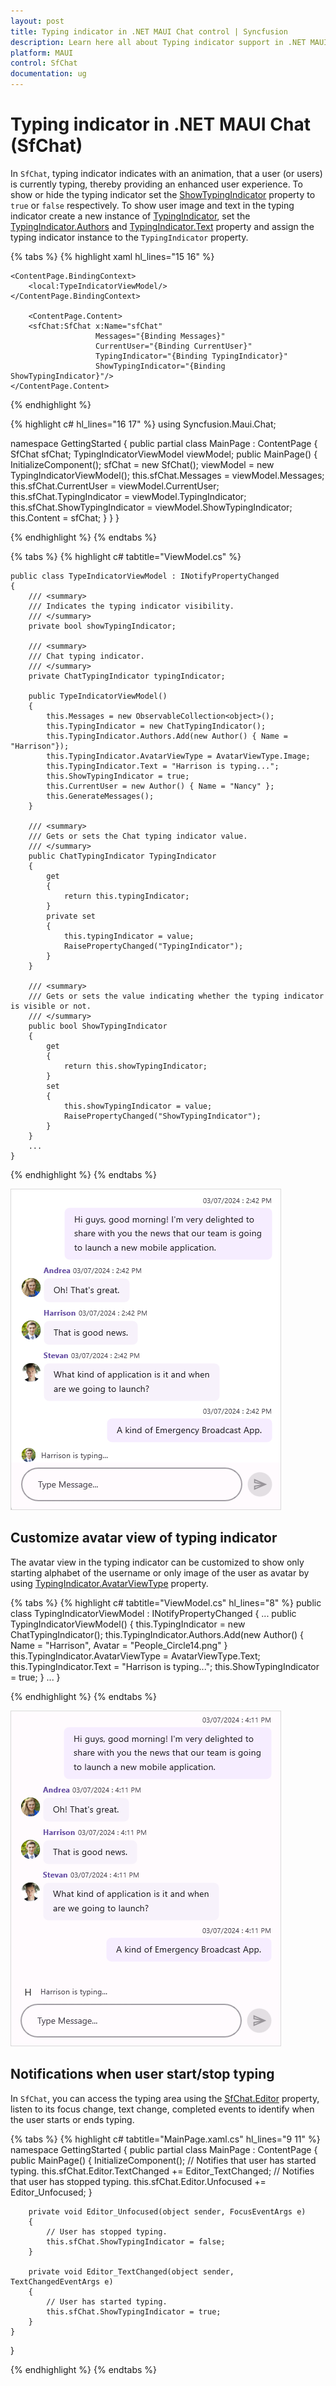 ```yaml
---
layout: post
title: Typing indicator in .NET MAUI Chat control | Syncfusion
description: Learn here all about Typing indicator support in .NET MAUI Chat (SfChat) control, its elements, and more.
platform: MAUI
control: SfChat
documentation: ug
---
```


# Typing indicator in .NET MAUI Chat (SfChat)

In `SfChat`, typing indicator indicates with an animation, that a user (or users) is currently typing, thereby providing an enhanced user experience. To show or hide the typing indicator set the [ShowTypingIndicator](https://help.syncfusion.com/cr/maui/Syncfusion.Maui.Chat.SfChat.html#Syncfusion_Maui_Chat_SfChat_ShowTypingIndicator) property to `true` or `false` respectively. To show user image and text in the typing indicator create a new instance of [TypingIndicator](https://help.syncfusion.com/cr/maui/Syncfusion.Maui.Chat.SfChat.html#Syncfusion_Maui_Chat_SfChat_TypingIndicator), set the [TypingIndicator.Authors](https://help.syncfusion.com/cr/maui/Syncfusion.Maui.Chat.ChatTypingIndicator.html#Syncfusion_Maui_Chat_ChatTypingIndicator_Authors) and [TypingIndicator.Text](https://help.syncfusion.com/cr/maui/Syncfusion.Maui.Chat.ChatTypingIndicator.html#Syncfusion_Maui_Chat_ChatTypingIndicator_Text) property and assign the typing indicator instance to the `TypingIndicator` property.

{% tabs %}
{% highlight xaml hl_lines="15 16" %}
<ContentPage xmlns="http://schemas.microsoft.com/dotnet/2021/maui"
             xmlns:x="http://schemas.microsoft.com/winfx/2009/xaml"
             xmlns:sfChat="clr-namespace:Syncfusion.Maui.Chat;assembly=Syncfusion.Maui.Chat"
             xmlns:local="clr-namespace:TypingIndicator"
             x:Class="TypingIndicator.MainPage">
    
    <ContentPage.BindingContext>
        <local:TypeIndicatorViewModel/>
    </ContentPage.BindingContext>
    
        <ContentPage.Content>
        <sfChat:SfChat x:Name="sfChat"
                       Messages="{Binding Messages}"
                       CurrentUser="{Binding CurrentUser}"
                       TypingIndicator="{Binding TypingIndicator}"
                       ShowTypingIndicator="{Binding ShowTypingIndicator}"/>
    </ContentPage.Content>
</ContentPage>

{% endhighlight %}

{% highlight c# hl_lines="16 17" %}
using Syncfusion.Maui.Chat;

namespace GettingStarted
{
    public partial class MainPage : ContentPage
    {
        SfChat sfChat;
        TypingIndicatorViewModel viewModel;
        public MainPage()
        {
            InitializeComponent();
            sfChat = new SfChat();
            viewModel = new TypingIndicatorViewModel();
            this.sfChat.Messages = viewModel.Messages;
            this.sfChat.CurrentUser = viewModel.CurrentUser;
            this.sfChat.TypingIndicator = viewModel.TypingIndicator;
            this.sfChat.ShowTypingIndicator = viewModel.ShowTypingIndicator;
            this.Content = sfChat;
         }
     }
 }

{% endhighlight %}
{% endtabs %}

{% tabs %}
{% highlight c# tabtitle="ViewModel.cs" %}

    public class TypeIndicatorViewModel : INotifyPropertyChanged
    {
        /// <summary>
        /// Indicates the typing indicator visibility. 
        /// </summary>
        private bool showTypingIndicator;

        /// <summary>
        /// Chat typing indicator.
        /// </summary>
        private ChatTypingIndicator typingIndicator;

        public TypeIndicatorViewModel()
        {
            this.Messages = new ObservableCollection<object>();
            this.TypingIndicator = new ChatTypingIndicator();
            this.TypingIndicator.Authors.Add(new Author() { Name = "Harrison"});
            this.TypingIndicator.AvatarViewType = AvatarViewType.Image;
            this.TypingIndicator.Text = "Harrison is typing...";
            this.ShowTypingIndicator = true;
            this.CurrentUser = new Author() { Name = "Nancy" };
            this.GenerateMessages();
        }

        /// <summary>
        /// Gets or sets the Chat typing indicator value.
        /// </summary>
        public ChatTypingIndicator TypingIndicator
        {
            get
            {
                return this.typingIndicator;
            }
            private set
            {
                this.typingIndicator = value;
                RaisePropertyChanged("TypingIndicator");
            }
        }

        /// <summary>
        /// Gets or sets the value indicating whether the typing indicator is visible or not.
        /// </summary>
        public bool ShowTypingIndicator
        {
            get
            {
                return this.showTypingIndicator;
            }
            set
            {
                this.showTypingIndicator = value;
                RaisePropertyChanged("ShowTypingIndicator");
            }
        }
        ...
    }

{% endhighlight %}
{% endtabs %}

![Typing indicator with image in .NET MAUI Chat](images/typing-indicator/maui-chat-typing-indicator.png)

## Customize avatar view of typing indicator

The avatar view in the typing indicator can be customized to show only starting alphabet of the username or only image of the user as avatar by using [TypingIndicator.AvatarViewType](https://help.syncfusion.com/cr/maui/Syncfusion.Maui.Chat.ChatTypingIndicator.html#Syncfusion_Maui_Chat_ChatTypingIndicator_AvatarViewType) property.

{% tabs %}
{% highlight c# tabtitle="ViewModel.cs" hl_lines="8" %}
public class TypingIndicatorViewModel : INotifyPropertyChanged
{
    ...
    public TypingIndicatorViewModel()
    {
        this.TypingIndicator = new ChatTypingIndicator();
        this.TypingIndicator.Authors.Add(new Author() { Name = "Harrison", Avatar = "People_Circle14.png" }        
        this.TypingIndicator.AvatarViewType = AvatarViewType.Text;
        this.TypingIndicator.Text = "Harrison is typing...";
        this.ShowTypingIndicator = true;
    }
    ...
 }

{% endhighlight %}
{% endtabs %}

![Typing indicator with text in .NET MAUI Chat](images/typing-indicator/maui-chat-typing-indicator-text.png)

## Notifications when user start/stop typing
 
In `SfChat`, you can access the typing area using the [SfChat.Editor](https://help.syncfusion.com/cr/maui/Syncfusion.Maui.Chat.SfChat.html#Syncfusion_Maui_Chat_SfChat_Editor) property, listen to its focus change, text change, completed events to identify when the user starts or ends typing.

{% tabs %}
{% highlight c# tabtitle="MainPage.xaml.cs" hl_lines="9 11" %}
namespace GettingStarted
{
    public partial class MainPage : ContentPage
    {
        public MainPage()
        {
            InitializeComponent();
            // Notifies that user has started typing.
            this.sfChat.Editor.TextChanged += Editor_TextChanged;
            // Notifies that user has stopped typing.
            this.sfChat.Editor.Unfocused += Editor_Unfocused;
        }      

        private void Editor_Unfocused(object sender, FocusEventArgs e)
        {
            // User has stopped typing.
            this.sfChat.ShowTypingIndicator = false;
        }

        private void Editor_TextChanged(object sender, TextChangedEventArgs e)
        {
            // User has started typing.
            this.sfChat.ShowTypingIndicator = true;
        }
    }
}

{% endhighlight %}
{% endtabs %} 
